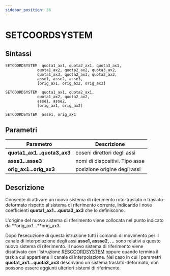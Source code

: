 ```yaml
---
sidebar_position: 36
---
```


# SETCOORDSYSTEM

## Sintassi

  ```
SETCOORDSYSTEM	quota1_ax1, quota2_ax1, quota3_ax1,
	            quota1_ax2, quota2_ax2, quota3_ax2, 
	            quota1_ax3, quota2_ax3, quota3_ax3, 
	            asse1, asse2, asse3,
	            [orig_ax1, orig_ax2, orig_ax3]

SETCOORDSYSTEM	quota1_ax1, quota2_ax1,
	            quota1_ax2, quota2_ax2, 
	            asse1, asse2, 
	            [orig_ax1, orig_ax2]

SETCOORDSYSTEM	asse1, orig_ax1

  ```

## Parametri
|Parametro                            | Descrizione                                           |                
|-------------------------------------|-------------------------------------------------------|
| **quota1_ax1...quota3_ax3**         | coseni direttori degli assi                           |  
| **asse1...asse3**                   | nomi di dispositivi. Tipo asse                        |  
| **orig_ax1...orig_ax3**             | posizione origine degli assi                          |  

## Descrizione
Consente di attivare un nuovo sistema di riferimento roto-traslato o traslato-deformato rispetto al sistema di riferimento corrente, indicando i nove coefficienti **quota1_ax1...quota3_ax3** che lo definiscono.

L'origine del nuovo sistema di riferimento viene collocata nel punto indicato da **orig_ax1...**orig_ax3.

Dopo l’esecuzione di questa istruzione tutti i comandi di movimento per il canale di interpolazione degli assi **asse1, assse2, …**  sono relativi a questo nuovo sistema di riferimento. Il nuovo sistema di riferimento viene disattivato con l’istruzione [RESCOORDSYSTEM](RESCOORDSYSTEM.md) oppure quando termina il task a cui appartiene il canale di interpolazione. Nel caso in cui i parametri **quota1_ax1...quota3_ax3** descrivano un sistema traslato-deformato, non possono essere aggiunti ulteriori sistemi di riferimento.
